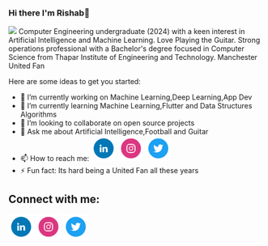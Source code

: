 ### Hi there I'm Rishab👋 
<img src="https://sdk.bitmoji.com/render/panel/f3af4143-e643-41dd-8d37-d6b376955106-d59442dd-eb7a-41b2-9bb4-5c67b8ecc26b-v1.png?transparent=1&palette=1" width="150">
Computer Engineering undergraduate (2024) with a keen interest in Artificial Intelligence and Machine Learning.
Love Playing the Guitar.
Strong operations professional with a Bachelor's degree focused in Computer Science from Thapar Institute of Engineering and Technology.
Manchester United Fan 



Here are some ideas to get you started:

- 🔭 I’m currently working on Machine Learning,Deep Learning,App Dev 
- 🌱 I’m currently learning Machine Learning,Flutter and Data Structures Algorithms
- 👯 I’m looking to collaborate on open source projects
- 💬 Ask me about Artificial Intelligence,Football  and Guitar 
- 📫 How to reach me:
  <a href="https://www.linkedin.com/in/rishab-chakrabarti-a009951b7/"><img src="https://github.com/aritraroy/social-icons/blob/master/linkedin-icon.png?raw=true" width="50"></a>
  <a href="https://www.instagram.com/_rishab.8/"><img src="https://github.com/aritraroy/social-icons/blob/master/instagram-icon.png?raw=true" width="50"></a>
  <a href="https://twitter.com/_TheSaltisHere_"><img src="https://github.com/aritraroy/social-icons/blob/master/twitter-icon.png" width="50"></a>
- ⚡ Fun fact: Its hard being a United Fan all these years 

## Connect with me:
<a href="https://www.linkedin.com/in/rishab-chakrabarti-a009951b7/"><img src="https://github.com/aritraroy/social-icons/blob/master/linkedin-icon.png?raw=true" width="50"></a>
<a href="https://www.instagram.com/_rishab.8/"><img src="https://github.com/aritraroy/social-icons/blob/master/instagram-icon.png?raw=true" width="50"></a>
<a href="https://twitter.com/_TheSaltisHere_"><img src="https://github.com/aritraroy/social-icons/blob/master/twitter-icon.png" width="50"></a>

